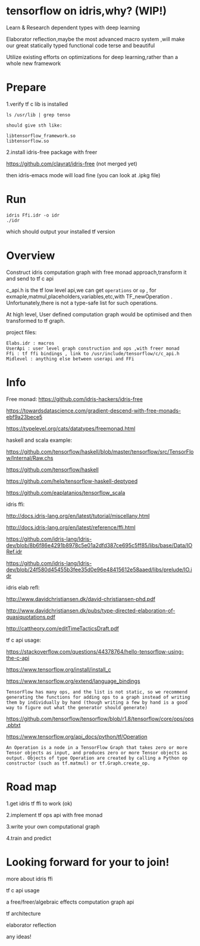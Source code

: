 # tensorflow on idris,why? (WIP!)
Learn & Research dependent types with deep learning

Elaborator reflection,maybe the most advanced macro system ,will make our great statically typed functional code terse and beautiful

Utilize existing efforts on optimizations for deep learning,rather than a whole new framework

# Prepare
1.verify tf c lib is installed
```
ls /usr/lib | grep tenso

should give sth like:

libtensorflow_framework.so
libtensorflow.so

```

2.install idris-free package with freer

https://github.com/clayrat/idris-free (not merged yet)

then idris-emacs mode will load fine (you can look at .ipkg file)

# Run
```
idris Ffi.idr -o idr
./idr
```

which should output your installed tf version

# Overview
Construct idris computation graph with free monad approach,transform it and send to tf c api

c_api.h is the tf low level api,we can get `operations` or `op` , for exmaple,matmul,placeholders,variables,etc,with TF_newOperation . Unfortunately,there is not a type-safe list for such operations. 

At high level, User defined computation graph would be optimised and then transformed to tf graph.

project files:

```
Elabs.idr : macros
UserApi : user level graph construction and ops ,with freer monad
Ffi : tf ffi bindings , link to /usr/include/tensorflow/c/c_api.h
Midlevel : anything else between userapi and FFi
```

# Info
Free monad:
https://github.com/idris-hackers/idris-free

https://towardsdatascience.com/gradient-descend-with-free-monads-ebf9a23bece5

https://typelevel.org/cats/datatypes/freemonad.html

haskell and scala example:

https://github.com/tensorflow/haskell/blob/master/tensorflow/src/TensorFlow/Internal/Raw.chs

https://github.com/tensorflow/haskell

https://github.com/helq/tensorflow-haskell-deptyped

https://github.com/eaplatanios/tensorflow_scala

idris ffi:

http://docs.idris-lang.org/en/latest/tutorial/miscellany.html

http://docs.idris-lang.org/en/latest/reference/ffi.html

https://github.com/idris-lang/Idris-dev/blob/8b6f86e4291b8978c5e01a2dfd387ce695c5ff85/libs/base/Data/IORef.idr

https://github.com/idris-lang/Idris-dev/blob/24f580d45455b3fee35d0e96e48415612e58aaed/libs/prelude/IO.idr

idris elab refl:

http://www.davidchristiansen.dk/david-christiansen-phd.pdf

http://www.davidchristiansen.dk/pubs/type-directed-elaboration-of-quasiquotations.pdf

http://cattheory.com/editTimeTacticsDraft.pdf

tf c api usage:

https://stackoverflow.com/questions/44378764/hello-tensorflow-using-the-c-api

https://www.tensorflow.org/install/install_c

https://www.tensorflow.org/extend/language_bindings

`TensorFlow has many ops, and the list is not static, so we recommend generating the functions for adding ops to a graph instead of writing them by individually by hand (though writing a few by hand is a good way to figure out what the generator should generate)`

https://github.com/tensorflow/tensorflow/blob/r1.8/tensorflow/core/ops/ops.pbtxt

https://www.tensorflow.org/api_docs/python/tf/Operation

`An Operation is a node in a TensorFlow Graph that takes zero or more Tensor objects as input, and produces zero or more Tensor objects as output. Objects of type Operation are created by calling a Python op constructor (such as tf.matmul) or tf.Graph.create_op.`

# Road map

1.get idris tf ffi to work (ok)

2.implement tf ops api with free monad 

3.write your own computational graph

4.train and predict

# Looking forward for your to join!

more about idris ffi

tf c api usage

a free/freer/algebraic effects computation graph api

tf architecture

elaborator reflection

any ideas!
